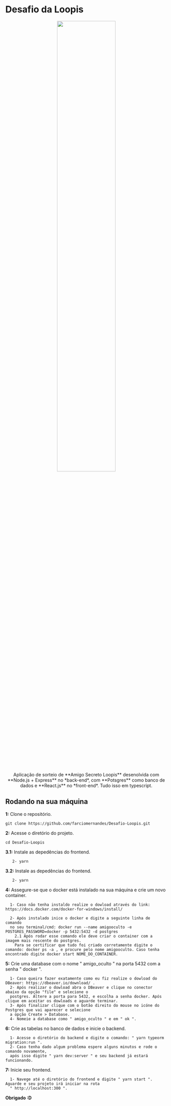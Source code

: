 # Desafio da Loopis


<p align="center">
  <img src="./front-end/src/assets/home 1.png" align="center" width="60%"/>
<br />
Aplicação de sorteio de **Amigo Secreto Loopis** desenolvida com **Node.js + Express** no *back-end*, com **Potsgres** como banco de dados e **React.js** no *front-end*. Tudo isso em typescript.</p>

## Rodando na sua máquina

**1:** Clone o repositório.

```
git clone https://github.com/farciomernandes/Desafio-Loopis.git
```

**2:** Acesse o diretório do projeto.

```
cd Desafio-Loopis
```

**3.1:** Instale as depedências do frontend.
```1- cd frontend 
   2- yarn
```
**3.2:** Instale as depedências do frontend.
```1- cd backend 
   2- yarn
```

**4:** Assegure-se que o docker está instalado na sua máquina e crie um novo container.
```
  1- Caso não tenha instaldo realize o dowload através do link: https://docs.docker.com/docker-for-windows/install/
  
  2- Após instalado inice o docker e digite a seguinte linha de comando 
  no seu terminal/cmd: docker run --name amigooculto -e POSTGRES_PASSWORD=docker -p 5432:5432 -d postgres
    2.1 Após rodar esse comando ele deve criar o container com a imagem mais rescente do postgres. 
    Para se certificar que tudo foi criado corretamente digite o comando: docker ps -a , e procure pelo nome amigooculto. Caso tenha encontrado digite docker start NOME_DO_CONTAINER.
```

**5:** Crie  uma database com o nome " amigo_oculto " na porta 5432 com a senha " docker ".
```
  1- Caso queira fazer exatamente como eu fiz realize o dowload do DBeaver: https://dbeaver.io/download/ .
  2- Após realizar o dowload abra o DBeaver e clique no conector abaixo da opção "file" e selecione o
  postgres. Altere a porta para 5432, e escolha a senha docker. Após clique em aceitar os dowloads e aguarde terminar.
  3- Após finalizar clique com o botão direito do mouse no icóne do Postgres que vai aparecer e selecione
  a opção Create > Database.
  4- Nomeie a database como " amigo_oculto " e em " ok ".
```

**6:** Crie as tabelas no banco de dados e inicie o backend.
```
  1- Acesse o diretório do backend e digite o comando: " yarn typeorm migration:run ".
  2- Caso tenha dado algum problema espere alguns minutos e rode o comando novamente,
  após isso digite " yarn dev:server " e seu backend já estará funcionando.
```

**7:** Inicie seu frontend.
```
  1- Navege até o diretório do frontend e digite " yarn start ". Aguarde e seu projeto irá iniciar na rota 
  " http://localhost:300 ".
```


**Obrigado :D** 
